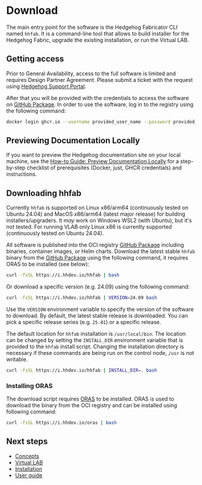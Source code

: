 # Download

The main entry point for the software is the Hedgehog Fabricator CLI named `hhfab`. It is a command-line tool that
allows to build installer for the Hedgehog Fabric, upgrade the existing installation, or run the Virtual LAB.

## Getting access

Prior to General Availability, access to the full software is limited and requires Design Partner Agreement.
Please submit a ticket with the request using [Hedgehog Support Portal](https://support.githedgehog.com/).

After that you will be provided with the credentials to access the software on [GitHub Package](https://ghcr.io).
In order to use the software, log in to the registry using the following command:

```bash
docker login ghcr.io --username provided_user_name --password provided_token_string
```

## Previewing Documentation Locally

If you want to preview the Hedgehog documentation site on your local machine, see the [How-to Guide: Preview Documentation Locally](../how-to/preview-docs-locally.md) for a step-by-step checklist of prerequisites (Docker, just, GHCR credentials) and instructions.

## Downloading hhfab

Currently `hhfab` is supported on Linux x86/arm64 (continuously tested on Ubuntu 24.04) and MacOS x86/arm64 (latest
major release) for building installers/upgraders. It *may* work on Windows WSL2 (with Ubuntu), but it's not tested.
For running VLAB only Linux x86 is currently supported (continuously tested on Ubuntu 24.04).

All software is published into the OCI registry [GitHub Package](https://ghcr.io) including binaries, container images, or Helm charts.
Download the latest stable `hhfab` binary from the [GitHub Package](https://ghcr.io) using the following command, it requires ORAS to be installed (see below):

```bash
curl -fsSL https://i.hhdev.io/hhfab | bash
```

Or download a specific version (e.g. 24.09) using the following command:

```bash
curl -fsSL https://i.hhdev.io/hhfab | VERSION=24.09 bash
```

Use the `VERSION` environment variable to specify the version of the software to download. By default, the latest stable
release is downloaded. You can pick a specific release series (e.g. `25.01`) or a specific release.

The default location for `hhfab` installation is `/usr/local/bin`. The location
can be changed by setting the `INSTALL_DIR` environment variable that is
provided to the `hhfab` install script. Changing the installation directory is
necessary if these commands are being run on the control node, `/usr` is not
writable.

```bash
curl -fsSL https://i.hhdev.io/hhfab | INSTALL_DIR=. bash
```

### Installing ORAS

The download script requires [ORAS](https://oras.land/) to be installed. ORAS is used to download the binary from the
OCI registry and can be installed using following command:

```bash
curl -fsSL https://i.hhdev.io/oras | bash
```

## Next steps

* [Concepts](../concepts/overview.md)
* [Virtual LAB](../vlab/overview.md)
* [Installation](../install-upgrade/install.md)
* [User guide](../user-guide/overview.md)
